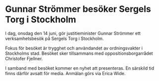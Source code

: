 # Gunnar Strömmer besöker Sergels Torg i Stockholm

I dag, onsdag den 14 juni, gör justitieminister Gunnar Strömmer ett verksamhetsbesök på Sergels Torg i Stockholm.

Fokus för besöket är trygghet och användandet av ordningsvakter i Stockholms stad. Besöket sker tillsammans med oppositionsborgarrådet Christofer Fjellner.

I samband med besöket kommer en nyhet att presenteras. En särskild tid finns därför avsatt för media. Anmälan görs via Erica Wide.
